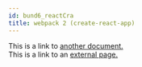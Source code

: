 ```yaml
---
id: bund6_reactCra
title: webpack 2 (create-react-app)
---
```


This is a link to [another document.](/docs/en/doc3.md)  
This is a link to an [external page.](http://www.example.com)
